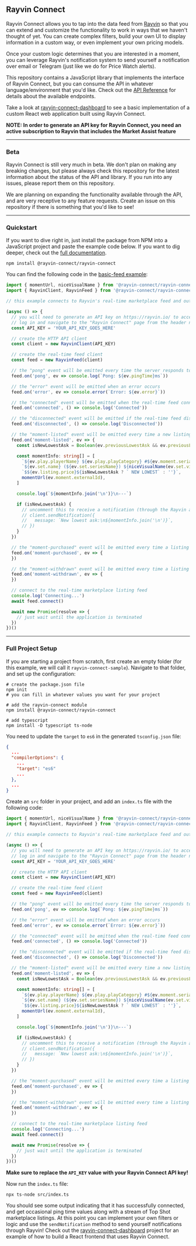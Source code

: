 ## Rayvin Connect

Rayvin Connect allows you to tap into the data feed from [Rayvin](https://rayvin.io/) so that you can extend and customize the functionality to work in ways that we haven't thought of yet. You can create complex filters, build your own UI to display information in a custom way, or even implement your own pricing models.

Once your custom logic determines that you are interested in a moment, you can leverage Rayvin's notification system to send yourself a notification over email or Telegram (just like we do for Price Watch alerts).

This repository contains a JavaScript library that implements the interface of Rayvin Connect, but you can consume the API in whatever language/environment that you'd like. Check out the [API Reference](docs/api-reference.md) for details about the available endpoints.

Take a look at [ravyin-connect-dashboard](https://github.com/rayvin-connect/rayvin-connect-dashboard) to see a basic implementation of a custom React web application built using Rayvin Connect.

**NOTE: In order to generate an API key for Rayvin Connect, you need an active subscription to Rayvin that includes the Market Assist feature**

---

### Beta

Rayvin Connect is still very much in beta. We don't plan on making any breaking changes, but please always check this repository for the latest information about the status of the API and library. If you run into any issues, please report them on this repository.

We are planning on expanding the functionality available through the API, and are very receptive to any feature requests. Create an issue on this repository if there is something that you'd like to see!

---

### Quickstart

If you want to dive right in, just install the package from NPM into a JavaScript project and paste the example code below. If you want to dig deeper, check out the [full documentation](docs/index.md).

```shell
npm install @rayvin-connect/rayvin-connect
```

You can find the following code in the [basic-feed example](src/examples/basic-feed.ts):

```typescript
import { momentUrl, niceVisualName } from '@rayvin-connect/rayvin-connect/lib/lib/helpers/top-shot-helpers'
import { RayvinClient, RayvinFeed } from '@rayvin-connect/rayvin-connect'

// this example connects to Rayvin's real-time marketplace feed and outputs all new listings to the console

(async () => {
  // you will need to generate an API key on https://rayvin.io/ to access the API
  // log in and navigate to the "Rayvin Connect" page from the header navigation menu
  const API_KEY = 'YOUR_API_KEY_GOES_HERE'

  // create the HTTP API client
  const client = new RayvinClient(API_KEY)

  // create the real-time feed client
  const feed = new RayvinFeed(client)

  // the "pong" event will be emitted every time the server responds to the automatic ping requests
  feed.on('pong', ev => console.log(`Pong: ${ev.pingTime}ms`))

  // the "error" event will be emitted when an error occurs
  feed.on('error', ev => console.error(`Error: ${ev.error}`))

  // the "connected" event will be emitted when the real-time feed connects to the server
  feed.on('connected', () => console.log('Connected'))

  // the "disconnected" event will be emitted if the real-time feed disconnects from the server
  feed.on('disconnected', () => console.log('Disconnected'))

  // the "moment-listed" event will be emitted every time a new listing is posted to the marketplace
  feed.on('moment-listed', ev => {
    const isNewLowestAsk = Boolean(ev.previousLowestAsk && ev.previousLowestAsk > ev.listing.price)

    const momentInfo: string[] = [
      `${ev.play.playerName} ${ev.play.playCategory} #${ev.moment.serialNumber}/${ev.setPlay.circulationCount}`,
      `${ev.set.name} (${ev.set.seriesName}) ${niceVisualName(ev.set.visualId)}`,
      `$${ev.listing.price}${isNewLowestAsk ? ` NEW LOWEST` : ''}`,
      momentUrl(ev.moment.externalId),
    ]

    console.log(`${momentInfo.join('\n')}\n---`)

    if (isNewLowestAsk) {
      // uncomment this to receive a notification (through the Rayvin alert system) every time there is a new lowest ask posted to the marketplace
      // client.sendNotification({
      //   message: `New lowest ask:\n${momentInfo.join('\n')}`,
      // })
    }
  })

  // the "moment-purchased" event will be emitted every time a listing is purchased from the marketplace
  feed.on('moment-purchased', ev => {
  })

  // the "moment-withdrawn" event will be emitted every time a listing is withdrawn from the marketplace
  feed.on('moment-withdrawn', ev => {
  })

  // connect to the real-time marketplace listing feed
  console.log('Connecting...')
  await feed.connect()

  await new Promise(resolve => {
    // just wait until the application is terminated
  })
})()
```

---

### Full Project Setup

If you are starting a project from scratch, first create an empty folder (for this example, we will call it `rayvin-connect-sample`). Navigate to that folder, and set up the configuration:

```shell
# create the package.json file
npm init
# you can fill in whatever values you want for your project

# add the rayvin-connect module
npm install @rayvin-connect/rayvin-connect

# add typescript
npm install -D typescript ts-node
```

You need to update the `target` to `es6` in the generated `tsconfig.json` file:
```json
{
  ...
  "compilerOptions": {
    ...
    "target": "es6"
    ...
  },
  ...
}
```

Create an `src` folder in your project, and add an `index.ts` file with the following code:

```typescript
import { momentUrl, niceVisualName } from '@rayvin-connect/rayvin-connect/lib/lib/helpers/top-shot-helpers'
import { RayvinClient, RayvinFeed } from '@rayvin-connect/rayvin-connect'

// this example connects to Rayvin's real-time marketplace feed and outputs all new listings to the console

(async () => {
  // you will need to generate an API key on https://rayvin.io/ to access the API
  // log in and navigate to the "Rayvin Connect" page from the header navigation menu
  const API_KEY = 'YOUR_API_KEY_GOES_HERE'

  // create the HTTP API client
  const client = new RayvinClient(API_KEY)

  // create the real-time feed client
  const feed = new RayvinFeed(client)

  // the "pong" event will be emitted every time the server responds to the automatic ping requests
  feed.on('pong', ev => console.log(`Pong: ${ev.pingTime}ms`))

  // the "error" event will be emitted when an error occurs
  feed.on('error', ev => console.error(`Error: ${ev.error}`))

  // the "connected" event will be emitted when the real-time feed connects to the server
  feed.on('connected', () => console.log('Connected'))

  // the "disconnected" event will be emitted if the real-time feed disconnects from the server
  feed.on('disconnected', () => console.log('Disconnected'))

  // the "moment-listed" event will be emitted every time a new listing is posted to the marketplace
  feed.on('moment-listed', ev => {
    const isNewLowestAsk = Boolean(ev.previousLowestAsk && ev.previousLowestAsk > ev.listing.price)

    const momentInfo: string[] = [
      `${ev.play.playerName} ${ev.play.playCategory} #${ev.moment.serialNumber}/${ev.setPlay.circulationCount}`,
      `${ev.set.name} (${ev.set.seriesName}) ${niceVisualName(ev.set.visualId)}`,
      `$${ev.listing.price}${isNewLowestAsk ? ` NEW LOWEST` : ''}`,
      momentUrl(ev.moment.externalId),
    ]

    console.log(`${momentInfo.join('\n')}\n---`)

    if (isNewLowestAsk) {
      // uncomment this to receive a notification (through the Rayvin alert system) every time there is a new lowest ask posted to the marketplace
      // client.sendNotification({
      //   message: `New lowest ask:\n${momentInfo.join('\n')}`,
      // })
    }
  })

  // the "moment-purchased" event will be emitted every time a listing is purchased from the marketplace
  feed.on('moment-purchased', ev => {
  })

  // the "moment-withdrawn" event will be emitted every time a listing is withdrawn from the marketplace
  feed.on('moment-withdrawn', ev => {
  })

  // connect to the real-time marketplace listing feed
  console.log('Connecting...')
  await feed.connect()

  await new Promise(resolve => {
    // just wait until the application is terminated
  })
})()
```

**Make sure to replace the `API_KEY` value with your Rayvin Connect API key!** 

Now run the `index.ts` file:

```shell
npx ts-node src/index.ts
```

You should see some output indicating that it has successfully connected, and get occasional ping time values along with a stream of Top Shot marketplace listings. At this point you can implement your own filters or logic and use the `sendNotification` method to send yourself notifications through Rayvin! Check out the [rayvin-connect-dashboard](https://github.com/rayvin-connect/rayvin-connect-dashboard) project for an example of how to build a React frontend that uses Rayvin Connect.
